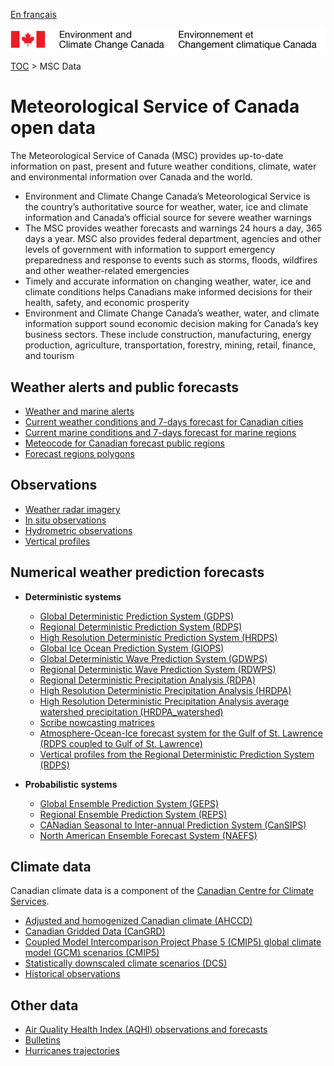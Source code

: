 [En français](readme_fr.md)

![ECCC logo](../img_eccc-logo.png)

[TOC](../readme_en.md) > MSC Data


# Meteorological Service of Canada open data

The Meteorological Service of Canada (MSC) provides up-to-date information on past, present and future weather conditions, climate, water and environmental information over Canada and the world.

* Environment and Climate Change Canada’s Meteorological Service is the country’s authoritative source for weather, water, ice and climate information and Canada’s official source for severe weather warnings
* The MSC provides weather forecasts and warnings 24 hours a day, 365 days a year. MSC also provides federal department, agencies and other levels of government with information to support emergency preparedness and response to events such as storms, floods, wildfires and other weather-related emergencies
* Timely and accurate information on changing weather, water, ice and climate conditions helps Canadians make informed decisions for their health, safety, and economic prosperity
* Environment and Climate Change Canada’s weather, water, and climate information support sound economic decision making for Canada’s key business sectors. These include construction, manufacturing, energy production, agriculture, transportation, forestry, mining, retail, finance, and tourism

## Weather alerts and public forecasts

* [Weather and marine alerts](alerts/readme_alerts_en.md)
* [Current weather conditions and 7-days forecast for Canadian cities](citypage-weather/readme_citypageweather_en.md)
* [Current marine conditions and 7-days forecast for marine regions](marine-weather/readme_marine-weather_en.md)
* [Meteocode for Canadian forecast public regions](meteocode/readme_meteocode_en.md)
* [Forecast regions polygons](https://dd.weather.gc.ca/meteocode/geodata/)


## Observations 

* [Weather radar imagery](obs_radar/readme_radar_en.md)
* [In situ observations](obs_station/readme_obs_insitu_en.md)
* [Hydrometric observations](obs_hydrometric/readme_hydrometric_en.md)
* [Vertical profiles](obs_vertical-profiles/readme_obs-vertical-pfl_en.md)


## Numerical weather prediction forecasts

* **Deterministic systems**

  * [Global Deterministic Prediction System (GDPS)](nwp_gdps/readme_gdps_en.md)
  * [Regional Deterministic Prediction System (RDPS)](nwp_rdps/readme_rdps_en.md)
  * [High Resolution Deterministic Prediction System (HRDPS)](nwp_hrdps/readme_hrdps_en.md)
  * [Global Ice Ocean Prediction System (GIOPS)](nwp_giops/readme_giops_en.md)
  * [Global Deterministic Wave Prediction System (GDWPS)](nwp_gdwps/readme_gdwps_en.md)
  * [Regional Deterministic Wave Prediction System (RDWPS)](nwp_rdwps/readme_rdwps_en.md)
  * [Regional Deterministic Precipitation Analysis (RDPA)](nwp_rdpa/readme_rdpa_en.md)
  * [High Resolution Deterministic Precipitation Analysis (HRDPA)](nwp_hrdpa/readme_hrdpa_en.md)
  * [High Resolution Deterministic Precipitation Analysis average watershed precipitation (HRDPA_watershed)](nwp_hrdpa-watershed/readme_hrdpa-watershed_en.md)
  * [Scribe nowcasting matrices](nwp_nowcasting/readme_nowcasting_en.md)
  * [Atmosphere-Ocean-Ice forecast system for the Gulf of St. Lawrence (RDPS coupled to Gulf of St. Lawrence)](nwp_rdps-cgsl/readme_rdps-cgsl_en.md)
  * [Vertical profiles from the Regional Deterministic Prediction System (RDPS)](prev_vertical-profiles/readme_prev-vertical-pfl_en.md)

* **Probabilistic systems**

  * [Global Ensemble Prediction System (GEPS)](nwp_geps/readme_geps_en.md)
  * [Regional Ensemble Prediction System (REPS)](nwp_reps/readme_reps_en.md)
  * [CANadian Seasonal to Inter-annual Prediction System (CanSIPS)](nwp_cansips/readme_cansips_en.md)
  * [North American Ensemble Forecast System (NAEFS)](nwp_naefs/readme_naefs_en.md)

## Climate data

Canadian climate data is a component of the [Canadian Centre for Climate Services](https://canada.ca/climate-services).

* [Adjusted and homogenized Canadian climate (AHCCD)](climate_ahccd/readme_ahccd_en.md)
* [Canadian Gridded Data (CanGRD)](climate_cangrd/readme_cangrd_en.md)
* [Coupled Model Intercomparison Project Phase 5 (CMIP5) global climate model (GCM) scenarios (CMIP5)](climate_cmip5/readme_cmip5_en.md)
* [Statistically downscaled climate scenarios (DCS)](climate_dcs/readme_dcs_en.md)
* [Historical observations](climate_obs/readme_climateobs_en.md)

## Other data

* [Air Quality Health Index (AQHI) observations and forecasts](aqhi/readme_aqhi_en.md)
* [Bulletins](bulletins/readme_bulletins_en.md)
* [Hurricanes trajectories](trajectories/readme_hurricane_en.md)

